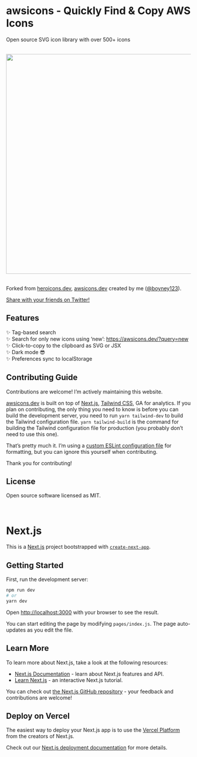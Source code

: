 # awsicons - Quickly Find & Copy AWS Icons

Open source SVG icon library with over 500+ icons

<br>
<div align="center">
	<img src="https://awsicons.dev/static/social.png" width="600">
</div>
<br>

Forked from [heroicons.dev](https://heroicons.dev), [awsicons.dev](https://awsicons.dev) created by me ([@boyney123](https://twitter.com/boyney123)).

[Share with your friends on Twitter!](https://twitter.com/intent/tweet?text=Check%20out%20Awsicons!%20%F0%9F%94%A5%0A%0AThanks%20@username_ZAYDEK%20for%20awsicons.dev%20and%20@boyney123%20for%20awsicons.dev!%0A%0Ahttps://awsicons.dev)

## Features

✨ Tag-based search<br>
✨ Search for only new icons using ‘new’: https://awsicons.dev/?query=new<br>
✨ Click-to-copy to the clipboard as SVG or JSX<br>
✨ Dark mode 😎<br>
✨ Preferences sync to localStorage<br>

## Contributing Guide

Contributions are welcome! I’m actively maintaining this website.

[awsicons.dev](https://awsicons.dev) is built on top of [Next.js](https://nextjs.org), [Tailwind CSS](https://tailwindcss.com), GA for analytics. If you plan on contributing, the only thing you need to know is before you can build the development server, you need to run `yarn tailwind-dev` to build the Tailwind configuration file. `yarn tailwind-build` is the command for building the Tailwind configuration file for production (you probably don’t need to use this one).

That’s pretty much it. I’m using a [custom ESLint configuration file](https://github.com/zaydek/dot-eslintrc.js) for formatting, but you can ignore this yourself when contributing.

Thank you for contributing!

## License

Open source software licensed as MIT.

<br>

# Next.js

This is a [Next.js](https://nextjs.org/) project bootstrapped with [`create-next-app`](https://github.com/vercel/next.js/tree/canary/packages/create-next-app).

## Getting Started

First, run the development server:

```bash
npm run dev
# or
yarn dev
```

Open [http://localhost:3000](http://localhost:3000) with your browser to see the result.

You can start editing the page by modifying `pages/index.js`. The page auto-updates as you edit the file.

## Learn More

To learn more about Next.js, take a look at the following resources:

- [Next.js Documentation](https://nextjs.org/docs) - learn about Next.js features and API.
- [Learn Next.js](https://nextjs.org/learn) - an interactive Next.js tutorial.

You can check out [the Next.js GitHub repository](https://github.com/vercel/next.js/) - your feedback and contributions are welcome!

## Deploy on Vercel

The easiest way to deploy your Next.js app is to use the [Vercel Platform](https://vercel.com/import?utm_medium=default-template&filter=next.js&utm_source=create-next-app&utm_campaign=create-next-app-readme) from the creators of Next.js.

Check out our [Next.js deployment documentation](https://nextjs.org/docs/deployment) for more details.
